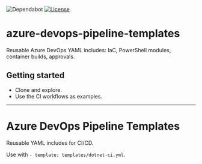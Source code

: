 ﻿![Dependabot](https://img.shields.io/badge/Dependabot-enabled-brightgreen)
[![License](https://img.shields.io/badge/license-MIT-blue.svg)](LICENSE)

# azure-devops-pipeline-templates

Reusable Azure DevOps YAML includes: IaC, PowerShell modules, container builds, approvals.

## Getting started
- Clone and explore.
- Use the CI workflows as examples.


---

# Azure DevOps Pipeline Templates

Reusable YAML includes for CI/CD.

Use with `- template: templates/dotnet-ci.yml`.

